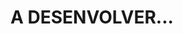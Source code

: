 # A DESENVOLVER...
<!-- # Casos de Uso

## Introdução

Casos de uso descrevem como os usuários interagem com um sistema para atingir objetivos específicos. Eles representam sequências de ações realizadas pelos usuários (atores) e as respostas esperadas do sistema, servindo como base para a especificação de requisitos funcionais.

Neste projeto, os casos de uso foram utilizados para documentar as principais funcionalidades do aplicativo **Cinemark**, com o intuito de apoiar o desenvolvimento e entendimento dos fluxos de interação.

---

## Metodologia

Para a modelagem dos casos de uso, seguimos a notação UML, com foco na clareza e rastreabilidade dos requisitos. O diagrama é composto por:

* **Atores**, que representam os usuários do sistema (ex: cliente do app);
* **Casos de uso**, que representam funcionalidades acessíveis;
* **Relações** como dependência, extensão ou inclusão entre os casos de uso;
* **Sistema**, que agrupa os casos de uso.

Adicionalmente, utilizamos a persona [Lara Dias](https://requisitos-de-software.github.io/2023.1-BilheteriaDigital/elicitacao/personas/) como base para simular cenários reais e construir os fluxos de maneira centrada no usuário.

<font size="3"><p style="text-align: center"><b>Tabela 1</b>: Elementos da notação de casos de uso</p></font>

| Nome                 | Função                                           |                    Exemplo                    |
| -------------------- | ------------------------------------------------ | :-------------------------------------------: |
| Ator                 | Representa quem interage com o sistema           |      ![ator](../assets/usecase/ator.png)      |
| Elipse (caso de uso) | Representa uma funcionalidade acessada pelo ator |    ![elipse](../assets/usecase/elipse.png)    |
| Retângulo (sistema)  | Representa os limites do sistema                 | ![retangulo](../assets/usecase/retangulo.png) |
| Flechas (relações)   | Indicam interações e dependências                |    ![flecha](../assets/usecase/flecha.png)    |

---

## Diagrama de Casos de Uso

A Figura 1 apresenta o diagrama de casos de uso elaborado com base nos requisitos elicitados:

<font size="3"><p style="text-align: center"><b>Figura 1</b>: Diagrama de casos de uso do app Cinemark</p></font>

<img src="../../assets/usecase/diagrama-cinemark.png" class="usecaseElement">

<font size="2"><p style="text-align: center"><b>Fonte: [Arthur Evangelista](https://github.com/arthurevg) e [Euller Júlio](https://github.com/Potatoyz908)</b></p></font>

---

## Especialização dos Casos de Uso

Os casos de uso foram agrupados por fluxo funcional do sistema. Cada tabela abaixo descreve um caso de uso em detalhes, com seus fluxos principais, alternativos e de exceção.

> *(Sugestão: você pode começar criando uma tabela por vez conforme documenta cada caso. Aqui está um exemplo pronto para “Selecionar Sessão” que você pode copiar e adaptar):*

<font size="3"><p style="text-align: center">Tabela 2: Selecionar Sessão</p></font>

| UC01                  | Informações                                                                                                                          |
| --------------------- | ------------------------------------------------------------------------------------------------------------------------------------ |
| **Descrição**         | Permite ao usuário escolher uma sessão específica para um filme                                                                      |
| **Ator**              | Usuário                                                                                                                              |
| **Pré-condições**     | Estar logado no app; possuir conexão com a internet                                                                                  |
| **Ação**              | O usuário navega até a aba de filmes, escolhe um filme e seleciona uma sessão                                                        |
| **Fluxo principal**   | <ul><li>O usuário acessa o filme</li><li>O sistema exibe a lista de sessões</li><li>O usuário escolhe data, horário e sala</li></ul> |
| **Fluxo alternativo** | <ul><li>O sistema sugere sessões com base na localização e histórico do usuário</li></ul>                                            |
| **Fluxo de exceção**  | <ul><li>O sistema não encontra sessões disponíveis</li><li>O sistema exibe uma mensagem de erro</li></ul>                            |
| **Pós-condições**     | A sessão é selecionada e o sistema redireciona para a seleção de assentos                                                            |
| **Rastreabilidade**   | [RQ8](../elicitacao/requisitos/#rq8), [RQ29](../elicitacao/requisitos/#rq29)                                                         |
| **Data de Criação**   | 10/05/2025                                                                                                                           |

---

## Bibliografia

> LUCIDCHART. Diagrama de Caso de Uso UML. Disponível em: [https://www.lucidchart.com/pages/pt/diagrama-de-caso-de-uso-uml](https://www.lucidchart.com/pages/pt/diagrama-de-caso-de-uso-uml). Acesso em: 10 maio 2025.
> PRESSMAN, Roger. Engenharia de Software. McGraw-Hill, 2016.
> REPOSITÓRIO: Requisitos de Software – UnB FGA. Disponível em: [https://requisitos-de-software.github.io/](https://requisitos-de-software.github.io/)

---

## Histórico de Versões

| Versão | Data       | Descrição                              | Autor(es)                                                                                           | Revisor(es)                                       |
| ------ | ---------- | -------------------------------------- | --------------------------------------------------------------------------------------------------- | ------------------------------------------------- |
| 1.0    | 11/05/2025 | Criação da estrutura inicial da página | [Euller Júlio](https://github.com/Potatoyz908) | [Tiago Antunes](https://github.com/TiagoBalieiro) | -->